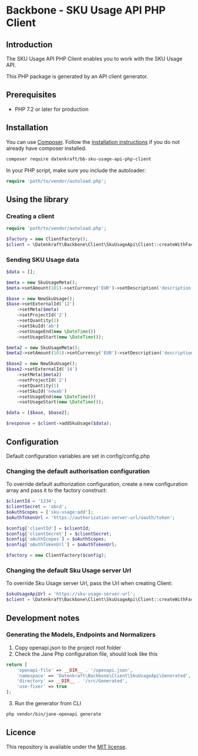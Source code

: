 # Backbone - SKU Usage API PHP Client

## Introduction

The SKU Usage API PHP Client enables you to work with the SKU Usage API.  

This PHP package is generated by an API client generator.

## Prerequisites

- PHP 7.2 or later for production

## Installation

You can use [Composer](https://getcomposer.org/). Follow the [installation instructions](https://getcomposer.org/doc/00-intro.md) if you do not already have composer installed.

~~~~ bash
composer require datenkraft/bb-sku-usage-api-php-client
~~~~

In your PHP script, make sure you include the autoloader:

~~~~ php
require 'path/to/vendor/autoload.php';
~~~~

## Using the library

### Creating a client

~~~~ php
require 'path/to/vendor/autoload.php';

$factory = new ClientFactory();
$client = \Datenkraft\Backbone\Client\SkuUsageApi\Client::createWithFactory($factory);
~~~~

### Sending SKU Usage data

~~~~ php
$data = [];

$meta = new SkuUsageMeta();
$meta->setAmount(101)->setCurrency('EUR')->setDescription('description');

$base = new NewSkuUsage();
$base->setExternalId('12')
    ->setMeta($meta)
    ->setProjectId('2')
    ->setQuantity(1)
    ->setSkuId('ab')
    ->setUsageEnd(new \DateTime())
    ->setUsageStart(new \DateTime());

$meta2 = new SkuUsageMeta();
$meta2->setAmount(101)->setCurrency('EUR')->setDescription('description');

$base2 = new NewSkuUsage();
$base2->setExternalId('14')
    ->setMeta($meta2)
    ->setProjectId('2')
    ->setQuantity(1)
    ->setSkuId('newab')
    ->setUsageEnd(new \DateTime())
    ->setUsageStart(new \DateTime());

$data = [$base, $base2];

$response = $client->addSkuUsage($data);
~~~~

## Configuration
Default configuration variables are set in config/config.php

### Changing the default authorisation configuration
To override default authorization configuration, create a new configuration array and pass it to the factory construct:

~~~~ php
$clientId = '1234';
$clientSecret = 'abcd';
$oAuthScopes = ['sku-usage:add'];
$oAuthTokenUrl = 'https://authorization-server-url/oauth/token';

$config['clientId'] = $clientId;
$config['clientSecret'] = $clientSecret;
$config['oAuthScopes'] = $oAuthScopes;
$config['oAuthTokenUrl'] = $oAuthTokenUrl;

$factory = new ClientFactory($config);
~~~~

### Changing the default Sku Usage server Url
To override Sku Usage server Url, pass the Url when creating Client:
~~~~ php
$skuUsageApiUrl = 'https://sku-usage-server-url';
$client = \Datenkraft\Backbone\Client\SkuUsageApi\Client::createWithFactory($factory, $skuUsageApiUrl);
~~~~

## Development notes
### Generating the Models, Endpoints and Normalizers
1. Copy openapi.json to the project root folder
2. Check the Jane Php configuration file, should look like this
~~~~ php
return [
    'openapi-file' => __DIR__ . '/openapi.json',
    'namespace' => 'Datenkraft\Backbone\Client\SkuUsageApi\Generated',
    'directory' => __DIR__ . '/src/Generated',
    'use-fixer' => true
];
~~~~
3. Run the generator from CLI
~~~~ bash
php vendor/bin/jane-openapi generate
~~~~

## Licence
This repository is available under the [MIT license](https://opensource.org/licenses/MIT).
